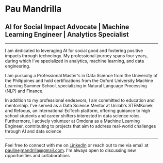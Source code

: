 # Pau Mandrilla

## AI for Social Impact Advocate | Machine Learning Engineer | Analytics Specialist
---

I am dedicated to leveraging AI for social good and fostering positive impacts through technology. My professional journey spans four years, during which I've specialized in analytics, machine learning, and data engineering.

I am pursuing a Professional Master's in Data Science from the University of the Philippines and hold certifications from the Oxford University Machine Learning Summer School, specializing in Natural Language Processing (NLP) and Finance.

In addition to my professional endeavors, I am committed to education and mentorship. I've served as a Data Science Mentor at Unilab's STEMKonek and Refocus, an international EdTech platform, offering guidance to high school students and career shifters interested in data science roles. Furthermore, I actively volunteer at Omdena as a Machine Learning Engineer, contributing to projects that aim to address real-world challenges through AI and data science

---

Feel free to connect with me on [LinkedIn](https://www.linkedin.com/in/paulinejanegmandrilla/) or reach out to me via email at paulinejmandrilla@gmail.com. I'm always open to discussing new opportunities and collaborations

